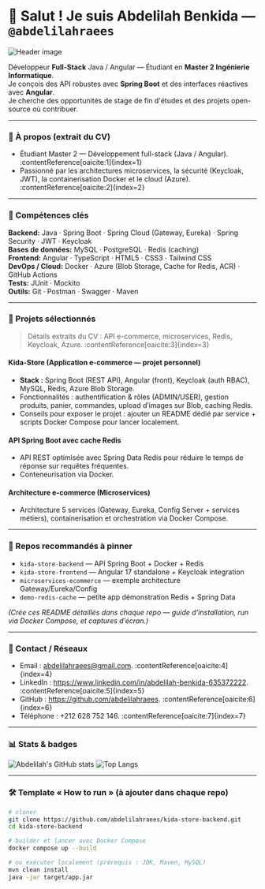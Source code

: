 # 👋 Salut ! Je suis Abdelilah Benkida — `@abdelilahraees`

![Header image](https://github.com/abdelilahraees/abdelilahraees/raw/main/profile-header-bg.png)

Développeur **Full-Stack** Java / Angular — Étudiant en **Master 2 Ingénierie Informatique**.  
Je conçois des API robustes avec **Spring Boot** et des interfaces réactives avec **Angular**.  
Je cherche des opportunités de stage de fin d'études et des projets open-source où contribuer.

---

### 🚀 À propos (extrait du CV)
- Étudiant Master 2 — Développement full-stack (Java / Angular). :contentReference[oaicite:1]{index=1}  
- Passionné par les architectures microservices, la sécurité (Keycloak, JWT), la containerisation Docker et le cloud (Azure). :contentReference[oaicite:2]{index=2}

---

### 🔧 Compétences clés
**Backend:** Java · Spring Boot · Spring Cloud (Gateway, Eureka) · Spring Security · JWT · Keycloak  
**Bases de données:** MySQL · PostgreSQL · Redis (caching)  
**Frontend:** Angular · TypeScript · HTML5 · CSS3 · Tailwind CSS  
**DevOps / Cloud:** Docker · Azure (Blob Storage, Cache for Redis, ACR) · GitHub Actions  
**Tests:** JUnit · Mockito  
**Outils:** Git · Postman · Swagger · Maven

---

### 🧩 Projets sélectionnés
> Détails extraits du CV : API e-commerce, microservices, Redis, Keycloak, Azure. :contentReference[oaicite:3]{index=3}

#### Kida-Store (Application e-commerce — projet personnel)
- **Stack :** Spring Boot (REST API), Angular (front), Keycloak (auth RBAC), MySQL, Redis, Azure Blob Storage.  
- Fonctionnalités : authentification & rôles (ADMIN/USER), gestion produits, panier, commandes, upload d’images sur Blob, caching Redis.
- Conseils pour exposer le projet : ajouter un README dédié par service + scripts Docker Compose pour lancer localement.

#### API Spring Boot avec cache Redis
- API REST optimisée avec Spring Data Redis pour réduire le temps de réponse sur requêtes fréquentes.
- Conteneurisation via Docker.

#### Architecture e-commerce (Microservices)
- Architecture 5 services (Gateway, Eureka, Config Server + services métiers), containerisation et orchestration via Docker Compose.

---

### 📂 Repos recommandés à pinner
- `kida-store-backend` — API Spring Boot + Docker + Redis  
- `kida-store-frontend` — Angular 17 standalone + Keycloak integration  
- `microservices-ecommerce` — exemple architecture Gateway/Eureka/Config  
- `demo-redis-cache` — petite app démonstration Redis + Spring Data

*(Crée ces README détaillés dans chaque repo — guide d’installation, run via Docker Compose, et captures d’écran.)*

---

### 🔗 Contact / Réseaux
- Email : [abdelilahraees@gmail.com](mailto:abdelilahraees@gmail.com). :contentReference[oaicite:4]{index=4}  
- LinkedIn : https://www.linkedin.com/in/abdelilah-benkida-635372222. :contentReference[oaicite:5]{index=5}  
- GitHub : https://github.com/abdelilahraees. :contentReference[oaicite:6]{index=6}  
- Téléphone : +212 628 752 146. :contentReference[oaicite:7]{index=7}

---

### 📊 Stats & badges
<!-- Remplace `abdelilahraees` par ton username si tu changes -->
![Abdelilah's GitHub stats](https://github-readme-stats.vercel.app/api?username=abdelilahraees&show_icons=true&theme=radical)
![Top Langs](https://github-readme-stats.vercel.app/api/top-langs/?username=abdelilahraees&layout=compact&theme=radical)

---

### 🛠️ Template « How to run » (à ajouter dans chaque repo)
```bash
# cloner
git clone https://github.com/abdelilahraees/kida-store-backend.git
cd kida-store-backend

# builder et lancer avec Docker Compose
docker compose up --build

# ou exécuter localement (prérequis : JDK, Maven, MySQL)
mvn clean install
java -jar target/app.jar
